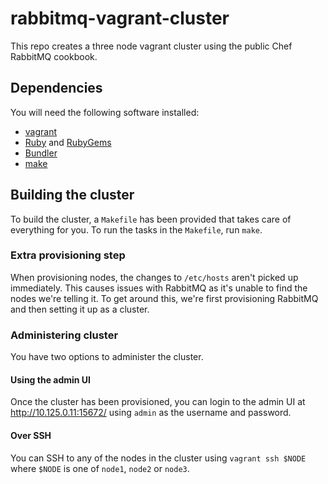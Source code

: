 # rabbitmq-vagrant-cluster

This repo creates a three node vagrant cluster using the public Chef
RabbitMQ cookbook.

## Dependencies

You will need the following software installed:

 - [vagrant](https://www.vagrantup.com/)
 - [Ruby](https://www.ruby-lang.org/) and [RubyGems](https://rubygems.org/)
 - [Bundler](http://bundler.io/)
 - [make](https://www.gnu.org/software/make/)

## Building the cluster

To build the cluster, a `Makefile` has been provided that takes care
of everything for you. To run the tasks in the `Makefile`, run `make`.

### Extra provisioning step

When provisioning nodes, the changes to `/etc/hosts` aren't picked up
immediately. This causes issues with RabbitMQ as it's unable to find
the nodes we're telling it. To get around this, we're first
provisioning RabbitMQ and then setting it up as a cluster.

### Administering cluster

You have two options to administer the cluster.

#### Using the admin UI

Once the cluster has been provisioned, you can login to the admin UI
at http://10.125.0.11:15672/ using `admin` as the username and
password.

#### Over SSH

You can SSH to any of the nodes in the cluster using `vagrant ssh
$NODE` where `$NODE` is one of `node1`, `node2` or `node3`.
